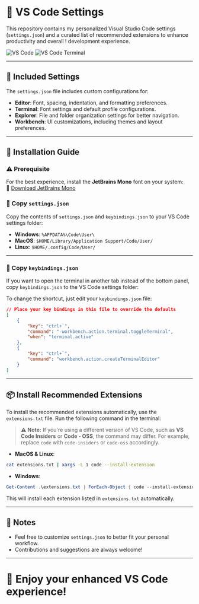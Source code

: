 # 🚀 VS Code Settings

This repository contains my personalized Visual Studio Code settings (`settings.json`) and a curated list of recommended extensions to enhance productivity and overall !
development experience.

![VS Code](https://github.com/user-attachments/assets/79a8b974-4ec6-4c0d-931f-45bf345455ba)
![VS Code Terminal](https://github.com/user-attachments/assets/f38a753e-f158-4d8f-9e34-1b4a30b69947)

---

## 🔧 Included Settings

The `settings.json` file includes custom configurations for:

- **Editor**: Font, spacing, indentation, and formatting preferences.
- **Terminal**: Font settings and default profile configurations.
- **Explorer**: File and folder organization settings for better navigation.
- **Workbench**: UI customizations, including themes and layout preferences.

---

## 📌 Installation Guide

### ⚠️ Prerequisite

For the best experience, install the **JetBrains Mono** font on your system:  
🔗 [Download JetBrains Mono](https://www.jetbrains.com/pt-br/lp/mono/)

### 📂 Copy `settings.json`

Copy the contents of `settings.json` and `keybindings.json` to your VS Code settings folder:

- **Windows**: `%APPDATA%\Code\User\`
- **MacOS**: `$HOME/Library/Application Support/Code/User/`
- **Linux**: `$HOME/.config/Code/User/`

---

### 📂 Copy `keybindings.json`  

If you want to open the terminal in another tab instead of the bottom panel, copy `keybindings.json` to the VS Code settings folder:  

To change the shortcut, just edit your `keybindings.json` file:

```json
// Place your key bindings in this file to override the defaults
[
    {
        "key": "ctrl+`",
        "command": "-workbench.action.terminal.toggleTerminal",
        "when": "terminal.active"
    },
    {
        "key": "ctrl+`",
        "command": "workbench.action.createTerminalEditor"
    }
]
```

---

## 📦 Install Recommended Extensions

To install the recommended extensions automatically, use the `extensions.txt` file. Run the following command in the terminal:

> **⚠ Note:** If you're using a different version of VS Code, such as **VS Code Insiders** or **Code - OSS**, the command may differ. For example, replace `code` with `code-insiders` or `code-oss` accordingly.


- **MacOS & Linux**:

```sh
cat extensions.txt | xargs -L 1 code --install-extension
```

- **Windows**:

```powershell
Get-Content .\extensions.txt | ForEach-Object { code --install-extension $_ }
```

This will install each extension listed in `extensions.txt` automatically.

---

<!-- ## 📦 Included Extensions

### 🔹 Essential Extensions

- **ESLint** (`dbaeumer.vscode-eslint`): Integrate ESLint for JavaScript/TypeScript linting.
- **Prettier** (`esbenp.prettier-vscode`): Code formatting with Prettier.
- **Path Intellisense** (`christian-kohler.path-intellisense`): Autocomplete for file paths.
- **NPM Intellisense** (`christian-kohler.npm-intellisense`): Autocomplete for npm modules.
- **DotENV** (`mikestead.dotenv`): Support for `.env` files.
- **Live Server** (`ritwickdey.liveserver`): Launch a local development server with live reload.

### � UI Enhancements

- **Ice Age Theme** (`ganeshgaddhe.ice-age-theme`): A cool color theme for VS Code.
- **Min Theme** (`miguelsolorio.min-theme`): A minimalistic color theme.
- **Simple Light BW** (`mujdecisy.simple-light-bw`): A simple light black-and-white theme.
- **El Product Icon Theme** (`elanandkumar.el-vsc-product-icon-theme`): A modern icon theme for VS Code.
- **Symbols** (`miguelsolorio.symbols`): An icon theme for file symbols.
- **Glassit** (`s-nlf-fh.glassit`): Add transparency to the VS Code window.

### 💻 Development Tools

- **Code Runner** (`formulahendry.code-runner`): Run code snippets in various languages.
- **Docker** (`ms-azuretools.vscode-docker`): Tools for Docker container management.
- **Remote - Containers** (`ms-vscode-remote.remote-containers`): Develop inside Docker containers.
- **Remote - WSL** (`ms-vscode-remote.remote-wsl`): Integrate with Windows Subsystem for Linux (WSL).
- **Rainbow CSV** (`mechatroner.rainbow-csv`): Color highlighting for CSV files.
- **Format JSON** (`clemenspeters.format-json`): Format JSON files easily.

### ⚛️ JavaScript & React

- **Tailwind CSS IntelliSense** (`bradlc.vscode-tailwindcss`): IntelliSense for Tailwind CSS.
- **EJS Support** (`digitalbrainstem.javascript-ejs-support`): Syntax highlighting for EJS files.
- **ES7+ React/Redux/React-Native Snippets** (`dsznajder.es7-react-js-snippets`): Code snippets for React and JavaScript.
- **JavaScript Snippets** (`xabikos.javascriptsnippets`): Useful JavaScript snippets.
- **HTML CSS Class Completion** (`zignd.html-css-class-completion`): Autocomplete for CSS classes in HTML.
- **GraphQL Syntax** (`graphql.vscode-graphql-syntax`): Syntax highlighting for GraphQL.

### 🔧 C/C++ Development

- **C/C++ Compile Run** (`danielpinto8zz6.c-cpp-compile-run`): Compile and run C/C++ code quickly.
- **C/C++ Tools** (`ms-vscode.cpptools`): Official C/C++ support for VS Code.
- **C/C++ Extension Pack** (`ms-vscode.cpptools-extension-pack`): A collection of extensions for C/C++ development.
- **C/C++ Themes** (`ms-vscode.cpptools-themes`): Themes for C/C++ development.

### Useless extensions & almost useless extensions 🎨

- **Power Mode** (`hoovercj.vscode-power-mode`): Add fun visual effects while typing.
- **Discord Presence** (`icrawl.discord-vscode`): Show your coding activity on Discord.
- **Code Snap** (`adpyke.codesnap`): Capture code as an image.

### 🛠️ Advanced Tools

- **IntelliCode** (`visualstudioexptteam.vscodeintellicode`): AI-assisted code completion.
- **IntelliCode API Usage Examples** (`visualstudioexptteam.intellicode-api-usage-examples`): Examples of API usage powered by IntelliCode.
- **TypeScript Next** (`ms-vscode.vscode-typescript-next`): Support for the latest TypeScript features.

### 📄 Markdown & Documentation

- **Markdown Mermaid** (`bierner.markdown-mermaid`): Render Mermaid diagrams in Markdown files.

--- -->

## 📌 Notes

- Feel free to customize `settings.json` to better fit your personal workflow.
- Contributions and suggestions are always welcome!

---

# 🌟 Enjoy your enhanced VS Code experience!
